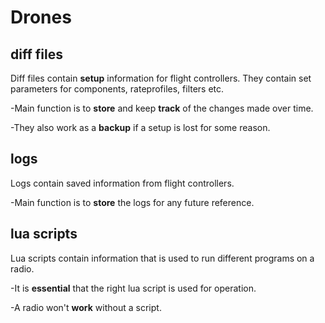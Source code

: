 # Drones
## diff files

Diff files contain **setup** information for flight controllers. They contain set parameters for components, rateprofiles, filters etc.

-Main function is to **store** and keep **track** of the changes made over time.

-They also work as a **backup** if a setup is lost for some reason.
  
  
 ## logs
 
 Logs contain saved information from flight controllers.
 
 -Main function is to **store** the logs for any future reference.
 
 ## lua scripts
 
 Lua scripts contain information that is used to run different programs on a radio.
 
 -It is **essential** that the right lua script is used for operation. 
 
 -A radio won't **work** without a script.
